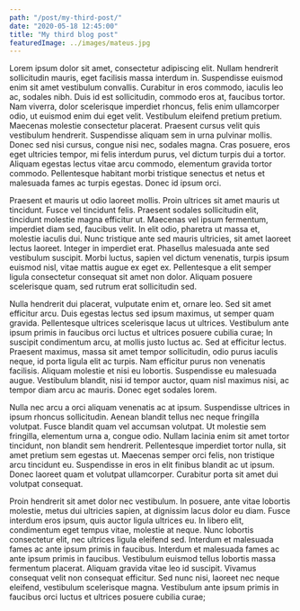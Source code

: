 ```yaml
---
path: "/post/my-third-post/"
date: "2020-05-18 12:45:00"
title: "My third blog post"
featuredImage: ../images/mateus.jpg
---
```


Lorem ipsum dolor sit amet, consectetur adipiscing elit. Nullam hendrerit sollicitudin mauris, eget facilisis massa interdum in. Suspendisse euismod enim sit amet vestibulum convallis. Curabitur in eros commodo, iaculis leo ac, sodales nibh. Duis id est sollicitudin, commodo eros at, faucibus tortor. Nam viverra, dolor scelerisque imperdiet rhoncus, felis enim ullamcorper odio, ut euismod enim dui eget velit. Vestibulum eleifend pretium pretium. Maecenas molestie consectetur placerat. Praesent cursus velit quis vestibulum hendrerit. Suspendisse aliquam sem in urna pulvinar mollis. Donec sed nisi cursus, congue nisi nec, sodales magna. Cras posuere, eros eget ultricies tempor, mi felis interdum purus, vel dictum turpis dui a tortor. Aliquam egestas lectus vitae arcu commodo, elementum gravida tortor commodo. Pellentesque habitant morbi tristique senectus et netus et malesuada fames ac turpis egestas. Donec id ipsum orci.

Praesent et mauris ut odio laoreet mollis. Proin ultrices sit amet mauris ut tincidunt. Fusce vel tincidunt felis. Praesent sodales sollicitudin elit, tincidunt molestie magna efficitur ut. Maecenas vel ipsum fermentum, imperdiet diam sed, faucibus velit. In elit odio, pharetra ut massa et, molestie iaculis dui. Nunc tristique ante sed mauris ultricies, sit amet laoreet lectus laoreet. Integer in imperdiet erat. Phasellus malesuada ante sed vestibulum suscipit. Morbi luctus, sapien vel dictum venenatis, turpis ipsum euismod nisl, vitae mattis augue ex eget ex. Pellentesque a elit semper ligula consectetur consequat sit amet non dolor. Aliquam posuere scelerisque quam, sed rutrum erat sollicitudin sed.

Nulla hendrerit dui placerat, vulputate enim et, ornare leo. Sed sit amet efficitur arcu. Duis egestas lectus sed ipsum maximus, ut semper quam gravida. Pellentesque ultrices scelerisque lacus ut ultrices. Vestibulum ante ipsum primis in faucibus orci luctus et ultrices posuere cubilia curae; In suscipit condimentum arcu, at mollis justo luctus ac. Sed at efficitur lectus. Praesent maximus, massa sit amet tempor sollicitudin, odio purus iaculis neque, id porta ligula elit ac turpis. Nam efficitur purus non venenatis facilisis. Aliquam molestie et nisi eu lobortis. Suspendisse eu malesuada augue. Vestibulum blandit, nisi id tempor auctor, quam nisl maximus nisi, ac tempor diam arcu ac mauris. Donec eget sodales lorem.

Nulla nec arcu a orci aliquam venenatis ac at ipsum. Suspendisse ultrices in ipsum rhoncus sollicitudin. Aenean blandit tellus nec neque fringilla volutpat. Fusce blandit quam vel accumsan volutpat. Ut molestie sem fringilla, elementum urna a, congue odio. Nullam lacinia enim sit amet tortor tincidunt, non blandit sem hendrerit. Pellentesque imperdiet tortor nulla, sit amet pretium sem egestas ut. Maecenas semper orci felis, non tristique arcu tincidunt eu. Suspendisse in eros in elit finibus blandit ac ut ipsum. Donec laoreet quam et volutpat ullamcorper. Curabitur porta sit amet dui volutpat consequat.

Proin hendrerit sit amet dolor nec vestibulum. In posuere, ante vitae lobortis molestie, metus dui ultricies sapien, at dignissim lacus dolor eu diam. Fusce interdum eros ipsum, quis auctor ligula ultrices eu. In libero elit, condimentum eget tempus vitae, molestie at neque. Nunc lobortis consectetur elit, nec ultrices ligula eleifend sed. Interdum et malesuada fames ac ante ipsum primis in faucibus. Interdum et malesuada fames ac ante ipsum primis in faucibus. Vestibulum euismod tellus lobortis massa fermentum placerat. Aliquam gravida vitae leo id suscipit. Vivamus consequat velit non consequat efficitur. Sed nunc nisi, laoreet nec neque eleifend, vestibulum scelerisque magna. Vestibulum ante ipsum primis in faucibus orci luctus et ultrices posuere cubilia curae;